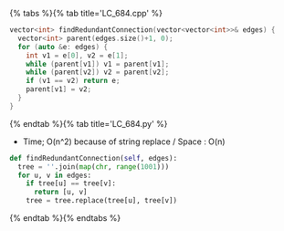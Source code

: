 {% tabs %}{% tab title='LC_684.cpp' %}

```cpp
vector<int> findRedundantConnection(vector<vector<int>>& edges) {
  vector<int> parent(edges.size()+1, 0);
  for (auto &e: edges) {
    int v1 = e[0], v2 = e[1];
    while (parent[v1]) v1 = parent[v1];
    while (parent[v2]) v2 = parent[v2];
    if (v1 == v2) return e;
    parent[v1] = v2;
  }
}
```

{% endtab %}{% tab title='LC_684.py' %}

* Time; O(n^2) because of string replace / Space : O(n)

```py
def findRedundantConnection(self, edges):
  tree = ''.join(map(chr, range(1001)))
  for u, v in edges:
    if tree[u] == tree[v]:
      return [u, v]
    tree = tree.replace(tree[u], tree[v])
```

{% endtab %}{% endtabs %}
